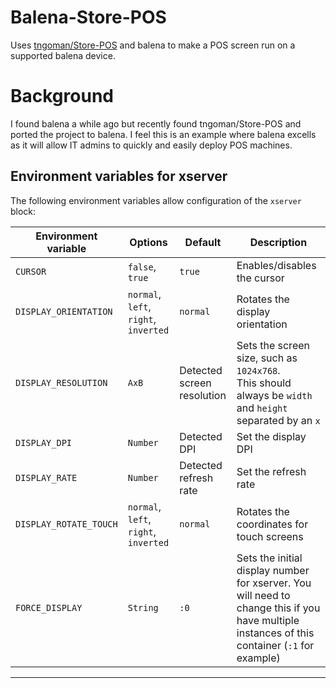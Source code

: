 # Balena-Store-POS

Uses [tngoman/Store-POS](github.com/tngoman/Store-POS) and balena to make a POS screen run on a supported balena device.

# Background

I found balena a while ago but recently found tngoman/Store-POS and ported the project to balena.
I feel this is an example where balena excells as it will allow IT admins to quickly and easily deploy POS machines.

## Environment variables for xserver

The following environment variables allow configuration of the `xserver` block:

| Environment variable   | Options                               | Default                    | Description                                                                                                                                   |
| ---------------------- | ------------------------------------- | -------------------------- | --------------------------------------------------------------------------------------------------------------------------------------------- |
| `CURSOR`               | `false`, `true`                       | `true`                     | Enables/disables the cursor                                                                                                                   |
| `DISPLAY_ORIENTATION`  | `normal`, `left`, `right`, `inverted` | `normal`                   | Rotates the display orientation                                                                                                               |
| `DISPLAY_RESOLUTION`   | `AxB`                                 | Detected screen resolution | Sets the screen size, such as `1024x768`. <br/> This should always be `width` and `height` separated by an `x`                                |
| `DISPLAY_DPI`          | `Number`                              | Detected DPI               | Set the display DPI                                                                                                                           |
| `DISPLAY_RATE`         | `Number`                              | Detected refresh rate      | Set the refresh rate                                                                                                                          |
| `DISPLAY_ROTATE_TOUCH` | `normal`, `left`, `right`, `inverted` | `normal`                   | Rotates the coordinates for touch screens                                                                                                     |
| `FORCE_DISPLAY`        | `String`                              | `:0`                       | Sets the initial display number for xserver. You will need to change this if you have multiple instances of this container (`:1` for example) |

---
